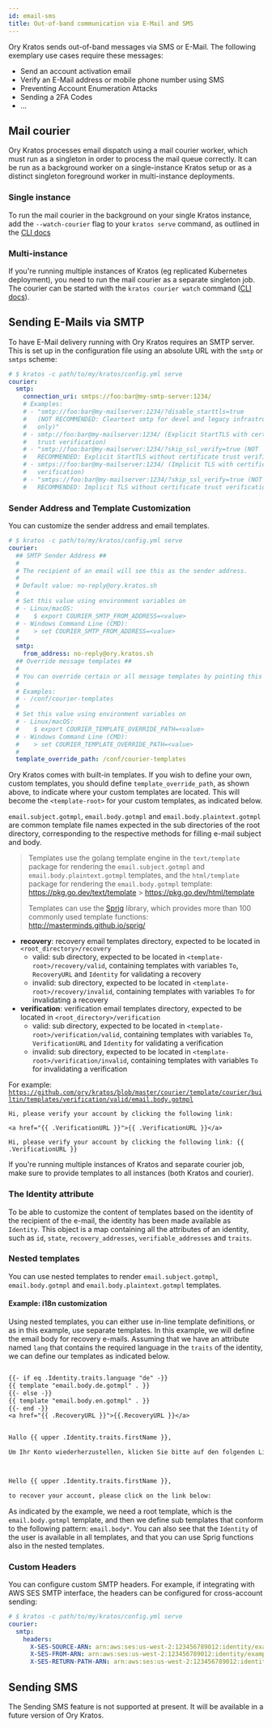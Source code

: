 ```yaml
---
id: email-sms
title: Out-of-band communication via E-Mail and SMS
---
```


Ory Kratos sends out-of-band messages via SMS or E-Mail. The following exemplary
use cases require these messages:

- Send an account activation email
- Verify an E-Mail address or mobile phone number using SMS
- Preventing Account Enumeration Attacks
- Sending a 2FA Codes
- ...

## Mail courier

Ory Kratos processes email dispatch using a mail courier worker, which must run
as a singleton in order to process the mail queue correctly. It can be run as a
background worker on a single-instance Kratos setup or as a distinct singleton
foreground worker in multi-instance deployments.

### Single instance

To run the mail courier in the background on your single Kratos instance, add
the `--watch-courier` flag to your `kratos serve` command, as outlined in the
[CLI docs](../cli/kratos-serve.md)

### Multi-instance

If you're running multiple instances of Kratos (eg replicated Kubernetes
deployment), you need to run the mail courier as a separate singleton job. The
courier can be started with the `kratos courier watch` command
([CLI docs](../cli/kratos-courier.md)).

## Sending E-Mails via SMTP

To have E-Mail delivery running with Ory Kratos requires an SMTP server. This is
set up in the configuration file using an absolute URL with the `smtp` or
`smtps` scheme:

```yaml title="path/to/my/kratos/config.yml"
# $ kratos -c path/to/my/kratos/config.yml serve
courier:
  smtp:
    connection_uri: smtps://foo:bar@my-smtp-server:1234/
    # Examples:
    # - "smtp://foo:bar@my-mailserver:1234/?disable_starttls=true
    #   (NOT RECOMMENDED: Cleartext smtp for devel and legacy infrastructure
    #   only)"
    # - smtp://foo:bar@my-mailserver:1234/ (Explicit StartTLS with certificate
    #   trust verification)
    # - "smtp://foo:bar@my-mailserver:1234/?skip_ssl_verify=true (NOT
    #   RECOMMENDED: Explicit StartTLS without certificate trust verification)"
    # - smtps://foo:bar@my-mailserver:1234/ (Implicit TLS with certificate trust
    #   verification)
    # - "smtps://foo:bar@my-mailserver:1234/?skip_ssl_verify=true (NOT
    #   RECOMMENDED: Implicit TLS without certificate trust verification)"
```

### Sender Address and Template Customization

You can customize the sender address and email templates.

```yaml title="path/to/my/kratos/config.yml"
# $ kratos -c path/to/my/kratos/config.yml serve
courier:
  ## SMTP Sender Address ##
  #
  # The recipient of an email will see this as the sender address.
  #
  # Default value: no-reply@ory.kratos.sh
  #
  # Set this value using environment variables on
  # - Linux/macOS:
  #    $ export COURIER_SMTP_FROM_ADDRESS=<value>
  # - Windows Command Line (CMD):
  #    > set COURIER_SMTP_FROM_ADDRESS=<value>
  #
  smtp:
    from_address: no-reply@ory.kratos.sh
  ## Override message templates ##
  #
  # You can override certain or all message templates by pointing this key to the path where the templates are located.
  #
  # Examples:
  # - /conf/courier-templates
  #
  # Set this value using environment variables on
  # - Linux/macOS:
  #    $ export COURIER_TEMPLATE_OVERRIDE_PATH=<value>
  # - Windows Command Line (CMD):
  #    > set COURIER_TEMPLATE_OVERRIDE_PATH=<value>
  #
  template_override_path: /conf/courier-templates
```

Ory Kratos comes with built-in templates. If you wish to define your own, custom
templates, you should define `template_override_path`, as shown above, to
indicate where your custom templates are located. This will become the
`<template-root>` for your custom templates, as indicated below.

`email.subject.gotmpl`, `email.body.gotmpl` and `email.body.plaintext.gotmpl`
are common template file names expected in the sub directories of the root
directory, corresponding to the respective methods for filling e-mail subject
and body.

> Templates use the golang template engine in the `text/template` package for
> rendering the `email.subject.gotmpl` and `email.body.plaintext.gotmpl`
> templates, and the `html/template` package for rendering the
> `email.body.gotmpl` template: https://pkg.go.dev/text/template >
> https://pkg.go.dev/html/template
>
> Templates can use the [Sprig](https://github.com/Masterminds/sprig) library,
> which provides more than 100 commonly used template functions:
> http://masterminds.github.io/sprig/

- **recovery**: recovery email templates directory, expected to be located in
  `<root_directory>/recovery`
  - valid: sub directory, expected to be located in
    `<template-root>/recovery/valid`, containing templates with variables `To`,
    `RecoveryURL` and `Identity` for validating a recovery
  - invalid: sub directory, expected to be located in
    `<template-root>/recovery/invalid`, containing templates with variables `To`
    for invalidating a recovery
- **verification**: verification email templates directory, expected to be
  located in `<root_directory>/verification`
  - valid: sub directory, expected to be located in
    `<template-root>/verification/valid`, containing templates with variables
    `To`, `VerificationURL` and `Identity` for validating a verification
  - invalid: sub directory, expected to be located in
    `<template-root>/verification/invalid`, containing templates with variables
    `To` for invalidating a verification

For example:
[`https://github.com/ory/kratos/blob/master/courier/template/courier/builtin/templates/verification/valid/email.body.gotmpl`](https://github.com/ory/kratos/blob/master/courier/template/courier/builtin/templates/verification/valid/email.body.gotmpl)

```gotmpl title="courier/template/templates/verification/valid/email.body.gotmpl"
Hi, please verify your account by clicking the following link:

<a href="{{ .VerificationURL }}">{{ .VerificationURL }}</a>
```

```gotmp title="courier/template/templates/verification/valid/email.body.plaintext.gotmpl"
Hi, please verify your account by clicking the following link: {{ .VerificationURL }}
```

If you're running multiple instances of Kratos and separate courier job, make
sure to provide templates to all instances (both Kratos and courier).

### The Identity attribute

To be able to customize the content of templates based on the identity of the
recipient of the e-mail, the identity has been made available as `Identity`.
This object is a map containing all the attributes of an identity, such as `id`,
`state`, `recovery_addresses`, `verifiable_addresses` and `traits`.

### Nested templates

You can use nested templates to render `email.subject.gotmpl`,
`email.body.gotmpl` and `email.body.plaintext.gotmpl` templates.

#### Example: i18n customization

Using nested templates, you can either use in-line template definitions, or as
in this example, use separate templates. In this example, we will define the
email body for recovery e-mails. Assuming that we have an attribute named `lang`
that contains the required language in the `traits` of the identity, we can
define our templates as indicated below.

```txt file="<template-root>/recovery/valid/email.body.gotmpl"

{{- if eq .Identity.traits.language "de" -}}
{{ template "email.body.de.gotmpl" . }}
{{- else -}}
{{ template "email.body.en.gotmpl" . }}
{{- end -}}
<a href="{{ .RecoveryURL }}">{{.RecoveryURL }}</a>
```

```txt file="<template-root>/recovery/valid/email.body.de.gotmpl"

Hallo {{ upper .Identity.traits.firstName }},

Um Ihr Konto wiederherzustellen, klicken Sie bitte auf den folgenden Link:
```

```txt file="<template-root>/recovery/valid/email.body.en.gotmpl"


Hello {{ upper .Identity.traits.firstName }},

to recover your account, please click on the link below:
```

As indicated by the example, we need a root template, which is the
`email.body.gotmpl` template, and then we define sub templates that conform to
the following pattern: `email.body*`. You can also see that the `Identity` of
the user is available in all templates, and that you can use Sprig functions
also in the nested templates.

### Custom Headers

You can configure custom SMTP headers. For example, if integrating with AWS SES
SMTP interface, the headers can be configured for cross-account sending:

```yaml title="path/to/my/kratos/config.yml"
# $ kratos -c path/to/my/kratos/config.yml serve
courier:
  smtp:
    headers:
      X-SES-SOURCE-ARN: arn:aws:ses:us-west-2:123456789012:identity/example.com
      X-SES-FROM-ARN: arn:aws:ses:us-west-2:123456789012:identity/example.com
      X-SES-RETURN-PATH-ARN: arn:aws:ses:us-west-2:123456789012:identity/example.com
```

## Sending SMS

The Sending SMS feature is not supported at present. It will be available in a
future version of Ory Kratos.
